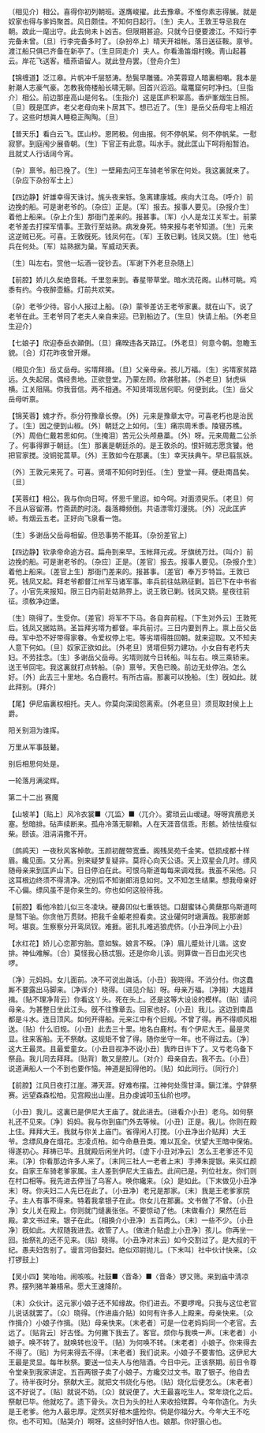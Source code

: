 <!-- { "loadSidebar": true } -->
〔相见介〕相公。喜得你初列朝班。遂膺峻擢。此去豫章。不惟你素志得展。就是奴家也得与爹妈聚首。风日颇佳。不知何日起行。〔生〕夫人。王敦王导忌我在朝。故此一麾出守。此去尙未卜凶吉。但限期甚迫。只就今日便要渡江。不知行李完备未曾。〔旦〕行李完备多时了。〔杂扮卒上〕晴天开祖帐。落日送征鞍。禀爷。渡江船只俱已齐备在新亭了。〔生旦同走介〕夫人。你看渔笛烟村晚。靑山起暮云。岸花飞送客。樯燕语留人。就此登舟罢。〔登舟介生〕 

【锦缠道】泛江皋。片帆冲千层怒涛。愁鬓早雕骚。冷芙蓉窥人暗裏相嘲。我本是射潮人志豪气豪。怎教我倚楼船长啸无聊。回首兴滔滔。鼋鼍窟何时净扫。〔旦指介〕相公。前边那座高山是何名。〔生指介〕这是匡庐积翠高。香炉峯烟生日照。〔旦〕旣是匡庐。老父老母向来卜居其下。想已近了。〔生〕是岳父岳母宅上相近了。这些时想眞人睡稳正陶陶。〔旦〕 

【普天乐】看白云飞。匡山杪。恩罔极。何由报。何不停帆桨。何不停帆桨。一慰寂寥。到庭闱少展昏朝。〔生〕下官正有此意。叫水手。就此匡山下呵将船暂泊。且就丈人行话阔今宵。

〔杂〕禀爷。船已挽了。〔生〕一壁厢去问王车骑老爷家在何处。我这裏就来了。〔杂应下杂扮军士上〕 

【四边静】奸雄幸得天诛讨。旄头夜来铄。急离建康城。疾向大江岛。〔呼介〕前边挽的船。可是谢老爷的。〔杂应〕正是。〔军〕报去。报事人要见。〔杂报介生〕着他上船来。〔杂上介生〕那衙门差来的。报甚事。〔军〕小人是龙江关军士。前蒙老爷差去打探军情事。王敦行至姑熟。病发身死。特来报与老爷知道。〔生〕元来这逆贼已死。可喜。王敦旣死。钱凤何在。〔军〕王敦已剿。钱凤又娆。〔生〕他屯兵在何处。〔军〕姑熟据为巢。军威动天表。

〔生〕叫左右。赏他一坛酒一锭钞去。〔军谢下外老旦杂随上〕 

【前腔】娇儿久矣绝音耗。千里忽来到。春星带草堂。暗水流花阁。山林可眺。鸡黍有约。今夜醉壶觞。灯前共欢笑。

〔杂〕老爷少待。容小人报过上船。〔杂〕蒙爷差访王老爷家裏。就在山下。说了老爷在此。王老爷同了老夫人亲自来迎。已到船边了。〔生旦〕快请上船。〔外老旦生迎介〕 

【七娘子】欣迎泰岳衣顚倒。〔旦〕痛暌违各天路辽。〔外老旦〕何意今朝。忽瞻玉貌。〔合〕灯花昨夜曾开爆。

〔相见介生〕岳丈岳母。劣壻拜揖。〔旦〕父亲母亲。孩儿万福。〔生〕劣壻家贫路远。久失起居。偶经贵地。正欲登堂。乃蒙左顾。欣甚慰甚。〔外老旦〕豺虎纵横。江关阻隔。你我音信。两不相通。不知贤壻现居何职。何便到此。〔生〕岳父岳母听禀。 

【锦芙蓉】媿才乔。忝分符豫章长僚。〔外〕元来是豫章太守。可喜老朽也是治民了。〔生〕因之便到山椒。〔外〕朝廷之上如何。〔生〕痛宗周禾黍。陵寝苏樵。〔外〕周伯仁戴若思如何。〔生掩泪〕苦元公头颅悬藁。〔外〕呀。元来周戴二公杀了。何事得罪于朝廷。〔生〕那裏是朝廷杀的。是王敦杀的。恨奸贼志愿贪饕。他把官家搅。没铜驼蒿草。〔外〕王敦如今在那裏。〔生〕幸天扶典午。早已翦氛妖。

〔外〕王敦元来死了。可喜。贤壻不知何时到任。〔生〕登堂一拜。便赴南昌矣。〔旦〕 

【芙蓉红】相公。我与你向日呵。怀思千里迢。如今呵。对面须臾乐。〔老旦〕何不且从容留滞。竹斋蔬酌时浇。磊落樽频倒。共语漂零灯漫挑。〔外〕况此匡庐峤。有烟云五老。正好向飞泉看一饱。

〔生〕多谢岳父岳母相留。但恐事势不能耳。〔杂扮差官上〕 

【四边静】钦承帝命追方召。扁舟到来早。玉帐拜元戎。牙旗统万灶。〔叫介〕前边挽的船。可是谢老爷的。〔杂应〕正是。〔差官〕报去。报事人要见。〔杂报介生〕着他上船来。〔差官上生〕那衙门差来的。报甚事。〔差官〕奉万岁特旨。王敦已死。钱凤又起。拜老爷都督江州军马诸军事。率兵前往姑熟征剿。旨已下在中书省了。小官先来报知。限三日内前赴姑熟界上。说王敦已剿。钱凤又娆。星夜往前征。须敎净边堡。

〔生〕晓得了。生受你。〔差官〕将军不下马。各自奔前程。〔下生对外云〕王敦死后。钱凤又据姑熟。圣旨拜劣壻为都督。率兵前讨。三日内要到界上。禀上岳父岳母。军中恐不好带得家眷。令爱权停上宅。等劣壻得胜回朝。就来迎取。又不知夫人意下何如。〔旦〕奴家正欲如此。〔外老旦〕贤壻但努力建功。小女自有老朽夫妇。不劳挂念。〔生〕多谢岳父岳母。劣壻则就今日转船。叫左右。唤三乘轿来。送王爷回宅。我这裏就打点转船。〔杂〕禀爷。天色已晚。前边无处停泊。怎么好。〔外〕此去三十里地。名白鹿村。有所古庙。那裏可以挽船。〔生〕旣如此。就此拜别。〔拜介〕 

【尾】伊尼庙裏权相托。夫人。你莫向深闺怨离索。〔外老旦旦〕须觅取封侯上上爵。

阳关别泪为谁挥。



万里从军事鼓鼙。

别后相思何处是。



一轮落月满梁辉。 

第二十二出
赛魔

【山坡羊】〔贴上〕风冷衣裳■〈兀监〉■〈兀介〉。雾琐云山叆叇。呀呀宾鴈悲关塞。愁暗排。砧声续断来。孤舟冷落无聊赖。人在天涯音信乖。形骸。娇怯怯瘦似柴。颐该。泪涓涓撒不开。

〔鹧鸪天〕一夜秋风客棹欹。玉颜初醒带宽垂。阁残吴苑千金笑。低损成都十样眉。纔见面。又分离。别来疑梦复疑非。莫将心向天公语。天上双星会几时。缥风随母亲来到匡庐山下。日日停泊在此。可恨乌斯道每每来调戏我。我虽不采他。只这耳根边终须不得淸净。况别后不知谢郞消息如何。又不知怎生结果。想我母亲好不心偏。缥风虽不是你亲生的。你也如何这般待我。 

【前腔】看他冷脸儿似三冬凌块。硬鼻凹似七重铁铠。口甜蜜钵心黄蘖那乌斯道呵是驽下骀。你贪他万贯财。把我千金躯老担看卖。这业礶何时塡满哉。我那谢郞呵。堪哀。生察察分开鸾凤钗。难捱。密扎扎难逃狼虎侪。〔小丑净同上小丑〕 

【水红花】娇儿心恋那穷胎。意如騃。娘言不睬。〔净〕眉儿蹙处计儿谐。这安排。神仙难解。〔合〕莫怪我心肠忒狠。还是你命儿该。则算做一百日血光灾也啰。

〔净〕元妈妈。女儿面前。决不可说出眞话。〔小丑〕我晓得。不消分付。你这蠢厮不要露出马脚来。〔净诨介〕晓得。〔进见介贴〕呀。母亲万福。〔净揖〕大姐拜揖。〔贴不理净背云〕你看这丫头。死在头上。还是这等大设设的模样。〔贴〕请问母亲。为甚整日坐此江头。旣不往豫章去。回家也好。〔小丑〕我儿。这边到南昌都是斗水。连日顶风。如何开得船。元来江中有个旧规。不曾了得。再不得顺风相送。〔贴〕什么旧规。〔小丑〕此去三十里。地名白鹿村。有个伊尼大王。最是灵显。往来客船。无不祭献。这规矩不曾了得。随你坐守一年。也不得过去。〔净〕这大王最灵。且最爱童女。〔小丑目视净不说小丑〕我昨日许下了。又亏老乌备下祭品。我儿同去拜拜。〔贴背〕敢又是腔儿。〔对介〕母亲自去。我不去。〔小丑〕说道满船人一个不到也要作恼。神道是抝得他的。〔贴〕如此同行。〔同行介〕 

【前腔】江风日夜打江崖。滞天涯。好难布摆。江神何处霈甘泽。鎭江淮。宁辞祭赛。远望森森松柏。见宫殿出山崖。且办虔诚叩玉仙阶也啰。

〔小丑〕我儿。这裏已是伊尼大王庙了。就此进去。〔进看介小丑〕老乌。如何祭礼还不见来。〔净〕妈妈。我与你到庙门外去等候。〔小丑〕正是。我儿。你则在殿上住。拜拜大王。我就与你关上庙门。省得闲人打搅。〔小丑净出介贴拜〕大王爷。念缥风身在烟花。志凌贞柏。如今命悬丑类。难以瓦全。伏望大王暗中保佑。得遂初心。拜祷已毕。且就殿后闲坐片时。〔虚下小丑对净云〕怎么王老爹还不见来。〔净〕你看那边许多人来了。〔末同三社人一老者上末〕手捧朱提银。来买红颜女。自家王车骑老爹家属。主人差到伊尼大王庙去。此间已是。列位社友。你们则在村口相等。我先进去停当了乌客人。唤你纔来。〔众〕是如此。〔下末做见小丑净末〕呀。你夫妇二人先已在此了。〔小丑净〕老兄是那家。〔末〕我是王老爹家院子。主人有事不得来。特着我拿银子在此。你女儿在那裏。文书做了不曾。〔小丑净〕女儿关在殿上。你则就门缝裏张张。不要惊动了他。〔末做看介〕果然在后殿。拿文书过来。银子在此。〔相换介小丑净〕五百两么。〔末〕一些不少。〔小丑净〕旣如此。大叔随我进去。收管了人。〔做进介贴虚上小丑净〕孩儿。你再坐一回。抬祭礼的还不见来。〔贴〕晓得。〔小丑净对末云〕如今交割过了。是大叔的干纪。愚夫妇吿别了。谩言河伯娶妇。绝似邓尉抛儿。〔下末叫〕社中伙计快来。〔众打锣鼓上〕 

【吴小四】笑咍咍。闹咳咳。社鼓■〈音夅〉■〈音夅〉锣又筛。来到庙中淸凉界。摆列猪羊兼梧帛。愿大王速降阶。

〔末〕众伙计。这元家小娘子还不知缘故。你们进去。不要啰唣。只我与这位老官儿说话就罢了。〔众〕晓得。〔作进庙介贴〕如何有许多人上殿来。母亲快来。〔众作揖介〕小娘子作揖。〔贴〕母亲快来。〔末老者〕可是一位老妈妈同一个老官。去远了。〔贴背云〕好古怪。为何撇下我去了。客官。烦你与我唤一声。〔末老者〕小娘子。唤不转了。就唤转也没干。〔贴〕为何唤不转。〔末老者〕小娘子。你来得去不得了。〔贴〕为何来得去不得。〔末老者〕我们说来。小娘子不要害怕。这伊尼大王最是灵显。每年秋祭。要送一位夫人与他陪酒。今日中元。正该祭期。前日令尊令堂亲到我家讲定。五百两银子卖了小娘子。方纔交过文书。取了银子。他自去了。待半夜时分。祭献大王。就把文书烧化与他。〔贴〕烧化后便怎么。〔末老者〕这不好说了。〔贴〕就说不妨。〔众〕就说便了。大王最喜吃生人。常年烧化之后。祭献已毕。他就吃了。遗下骨头。次日为头的社人来收拾殡葬。今年你造化。为头是王老爹。他为人最忠厚。定然买好棺木盛殓你。倘是你福分大。今年大王不吃你。也不可知。〔贴哭介〕啊呀。这些时好怕人也。娘那。你好狠心也。 

